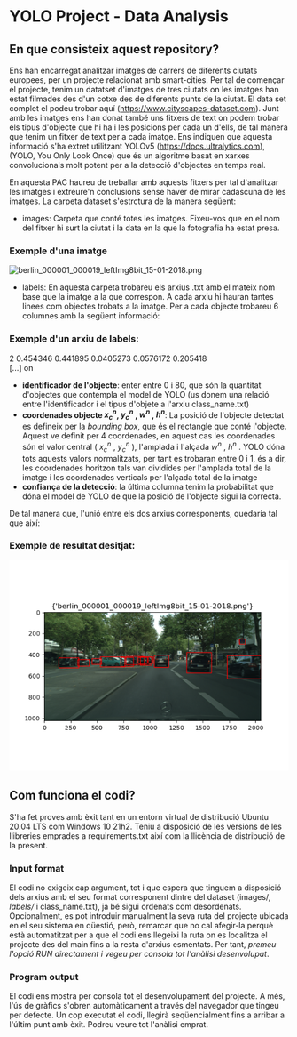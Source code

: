 # YOLO Project - Data Analysis

## En que consisteix aquest repository?

Ens han encarregat analitzar imatges de carrers de diferents ciutats europees, per un projecte relacionat amb smart-cities. Per tal de començar el projecte, tenim un datatset d'imatges de tres ciutats on les imatges han estat filmades des d'un cotxe des de diferents punts de la ciutat. El data set complet el podeu trobar aquí
(https://www.cityscapes-dataset.com). Junt amb les imatges ens han donat també uns fitxers de text on podem trobar els tipus d'objecte que hi ha i les posicions per cada un d'ells, de tal manera que tenim un fitxer de text per a cada imatge. Ens indiquen que aquesta informació s'ha extret utilitzant YOLOv5 (https://docs.ultralytics.com), (YOLO, You Only Look Once) que és un algoritme basat en xarxes convolucionals molt potent per a la detecció d'objectes en temps real.

En aquesta PAC haureu de treballar amb aquests fitxers per tal d'analitzar les imatges i extreure'n conclusions sense haver de mirar cadascuna de les imatges. La carpeta dataset s'estrctura de la manera següent:
- images: Carpeta que conté totes les imatges. Fixeu-vos que en el nom del fitxer hi surt la ciutat i la data
en la que la fotografia ha estat presa.

### Exemple d'una imatge
![berlin_000001_000019_leftImg8bit_15-01-2018.png](/dataset_cities/images/berlin_000001_000019_leftImg8bit_15-01-2018.png)

- labels: En aquesta carpeta trobareu els arxius .txt amb el mateix nom base que la imatge a la que correspon. A cada arxiu hi hauran tantes linees com objectes trobats a la imatge. Per a cada objecte trobareu 6 columnes amb la següent informació:

### Exemple d'un arxiu de labels:
2 0.454346 0.441895 0.0405273 0.0576172 0.205418 \
[...] on
* **identificador de l'objecte**: enter entre 0 i 80, que són la quantitat d'objectes que contempla el model de YOLO (us donem una relació entre l'identificador i el tipus d'objete a l'arxiu class_name.txt)
* **coordenades objecte $x^n_c$, $y^n_c$ , $w^n$ , $h^n$**: La posició de l'objecte detectat es defineix per la *bounding box*, que és el rectangle que conté l'objecte. Aquest ve definit per 4 coordenades, en aquest cas les coordenades són el valor central ( $x^n_c$ , $y^n_c$ ), l'amplada i l'alçada $w^n$ , $h^n$ . YOLO dóna tots aquests valors normalitzats, per tant es trobaran entre 0 i 1, és a dir, les coordenades horitzon tals van dividides per l'amplada total de la imatge i les coordenades verticals per l'alçada total de la imatge
* **confiança de la detecció**: la última columna tenim la probabilitat que dóna el model de YOLO de que la posició de l'objecte sigui la correcta.

De tal manera que, l'unió entre els dos arxius corresponents, quedaría tal que així:
### Exemple de resultat desitjat:
![berlin_000001_000019_leftImg8bit_15-01-2018.png i berlin_000001_000019_leftImg8bit_15-01-2018.txt](/dataset_cities/Ex3_Fig1.png)

## Com funciona el codi?

S'ha fet proves amb èxit tant en un entorn virtual de distribució Ubuntu 20.04 LTS com Windows 10 21h2. Teniu a disposició de les versions de les llibreries emprades a requirements.txt així com la llicència de distribució de la present.

### Input format

El codi no exigeix cap argument, tot i que espera que tinguem a disposició dels arxius amb el seu format corresponent dintre del dataset (images/*, labels/* i class_name.txt), ja bé sigui ordenats com desordenats. Opcionalment, es pot introduir manualment la seva ruta del projecte ubicada en el seu sistema en qüestió, però, remarcar que no cal afegir-la perquè està automatitzat per a que el codi ens llegeixi la ruta on es localitza el projecte des del main fins a la resta d'arxius esmentats.
Per tant, *premeu l'opció RUN directament i vegeu per consola tot l'anàlisi desenvolupat*.

### Program output

El codi ens mostra per consola tot el desenvolupament del projecte. A més, l'ús de gràfics s'obren automàticament a través del navegador que tingeu per defecte. Un cop executat el codi, llegirà seqüencialment fins a arribar a l'últim punt amb èxit. Podreu veure tot l'anàlisi emprat.
